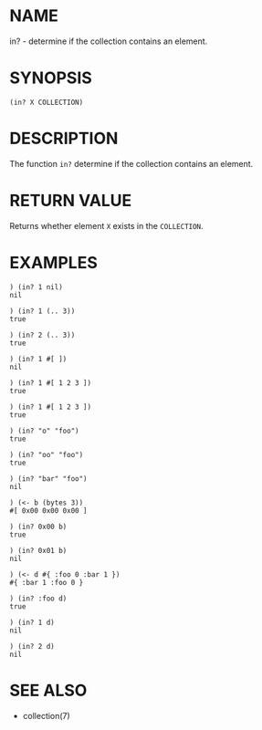 # NAME
in? - determine if the collection contains an element.

# SYNOPSIS

    (in? X COLLECTION)

# DESCRIPTION
The function `in?` determine if the collection contains an element.

# RETURN VALUE
Returns whether element `X` exists in the `COLLECTION`.

# EXAMPLES

    ) (in? 1 nil)
    nil
    
    ) (in? 1 (.. 3))
    true
    
    ) (in? 2 (.. 3))
    true

    ) (in? 1 #[ ])
    nil
    
    ) (in? 1 #[ 1 2 3 ])
    true
    
    ) (in? 1 #[ 1 2 3 ])
    true

    ) (in? "o" "foo")
    true
    
    ) (in? "oo" "foo")
    true
    
    ) (in? "bar" "foo")
    nil

    ) (<- b (bytes 3))
    #[ 0x00 0x00 0x00 ]
    
    ) (in? 0x00 b)
    true
    
    ) (in? 0x01 b)
    nil

    ) (<- d #{ :foo 0 :bar 1 })
    #{ :bar 1 :foo 0 }
    
    ) (in? :foo d)
    true
    
    ) (in? 1 d)
    nil
    
    ) (in? 2 d)
    nil

# SEE ALSO
- collection(7)
